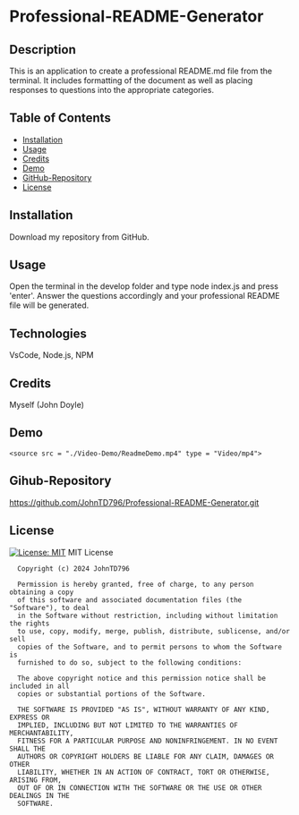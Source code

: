 # Professional-README-Generator
  
  ## Description
  This is an application to create a professional README.md file from the terminal. It includes formatting of the document as well as placing responses to questions into the appropriate categories.

  ## Table of Contents
  - [Installation](#installation)
  - [Usage](#usage)
  - [Credits](#credits)
  - [Demo](#demo)
  - [GitHub-Repository](#github-repository)
  - [License](#license)

  ## Installation
  Download my repository from GitHub.

  ## Usage
  Open the terminal in the develop folder and type node index.js and press 'enter'.
  Answer the questions accordingly and your professional README file will be generated.

  ## Technologies
  VsCode, Node.js, NPM

  ## Credits
  Myself (John Doyle)

  ## Demo
    <source src = "./Video-Demo/ReadmeDemo.mp4" type = "Video/mp4">

  ## Gihub-Repository
  https://github.com/JohnTD796/Professional-README-Generator.git

  ## License
  [![License: MIT](https://img.shields.io/badge/License-MIT-yellow.svg)](https://opensource.org/licenses/MIT)
  MIT License

      Copyright (c) 2024 JohnTD796
      
      Permission is hereby granted, free of charge, to any person obtaining a copy
      of this software and associated documentation files (the "Software"), to deal
      in the Software without restriction, including without limitation the rights
      to use, copy, modify, merge, publish, distribute, sublicense, and/or sell
      copies of the Software, and to permit persons to whom the Software is
      furnished to do so, subject to the following conditions:
      
      The above copyright notice and this permission notice shall be included in all
      copies or substantial portions of the Software.
      
      THE SOFTWARE IS PROVIDED "AS IS", WITHOUT WARRANTY OF ANY KIND, EXPRESS OR
      IMPLIED, INCLUDING BUT NOT LIMITED TO THE WARRANTIES OF MERCHANTABILITY,
      FITNESS FOR A PARTICULAR PURPOSE AND NONINFRINGEMENT. IN NO EVENT SHALL THE
      AUTHORS OR COPYRIGHT HOLDERS BE LIABLE FOR ANY CLAIM, DAMAGES OR OTHER
      LIABILITY, WHETHER IN AN ACTION OF CONTRACT, TORT OR OTHERWISE, ARISING FROM,
      OUT OF OR IN CONNECTION WITH THE SOFTWARE OR THE USE OR OTHER DEALINGS IN THE
      SOFTWARE.
      
